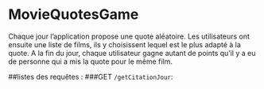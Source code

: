 # MovieQuotesGame

Chaque jour l’application propose une quote aléatoire. Les utilisateurs ont ensuite une liste de films, ils y choisissent lequel est le plus adapté à la quote. A la fin du jour, chaque utilisateur gagne autant de points qu’il y a eu de personne qui a mis la quote pour le même film.

##listes des requêtes :
###GET
`/getCitationJour`:
